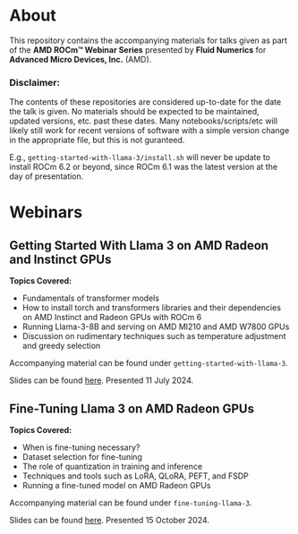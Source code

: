 # About
This repository contains the accompanying materials for talks given as part of the **AMD ROCm™ Webinar Series** presented by **Fluid Numerics** for **Advanced Micro Devices, Inc.** (AMD).

### Disclaimer:
The contents of these repositories are considered up-to-date for the date the talk is given. No materials should be expected to be maintained, updated versions, etc. past these dates. Many notebooks/scripts/etc will likely still work for recent versions of software with a simple version change in the appropriate file, but this is not guranteed. 

E.g., `getting-started-with-llama-3/install.sh` will never be update to install ROCm 6.2 or beyond, since ROCm 6.1 was the latest version at the day of presentation.

# Webinars

## Getting Started With Llama 3 on AMD Radeon and Instinct GPUs
**Topics Covered:**

- Fundamentals of transformer models
- How to install torch and transformers libraries and their dependencies on AMD Instinct and Radeon GPUs with ROCm 6
- Running Llama-3-8B and serving on AMD MI210 and AMD W7800 GPUs
- Discussion on rudimentary techniques such as temperature adjustment and greedy selection

Accompanying material can be found under `getting-started-with-llama-3`.

Slides can be found [here](https://docs.google.com/presentation/d/1JhdUjeY8HXoKhJP80d6Rd-5IIQfw6T1cMOs-eQRtqhA/edit?usp=sharing). Presented 11 July 2024.


## Fine-Tuning Llama 3 on AMD Radeon GPUs
**Topics Covered:**

- When is fine-tuning necessary?
- Dataset selection for fine-tuning
- The role of quantization in training and inference
- Techniques and tools such as LoRA, QLoRA, PEFT, and FSDP
- Running a fine-tuned model on AMD Radeon GPUs

Accompanying material can be found under `fine-tuning-llama-3`.

Slides can be found [here](https://docs.google.com/presentation/d/18nclUUsTG7MCc-hjTuWp7HlqRc129YpNjtzwjIp2Zag/edit?usp=sharing). Presented 15 October 2024.

